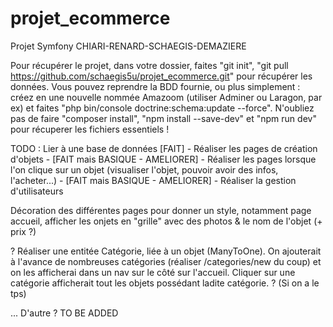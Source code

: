 # projet_ecommerce
Projet Symfony CHIARI-RENARD-SCHAEGIS-DEMAZIERE

Pour récupérer le projet, dans votre dossier, faites "git init", "git pull https://github.com/schaegis5u/projet_ecommerce.git" pour récupérer les données.
Vous pouvez reprendre la BDD fournie, ou plus simplement : créez en une nouvelle nommée Amazoom (utiliser Adminer ou Laragon, par ex) et faites "php bin/console doctrine:schema:update --force".
N'oubliez pas de faire "composer install", "npm install --save-dev" et "npm run dev" pour récuperer les fichiers essentiels !

TODO : 
Lier à une base de données [FAIT] -
Réaliser les pages de création d'objets - [FAIT mais BASIQUE - AMELIORER] - 
Réaliser les pages lorsque l'on clique sur un objet (visualiser l'objet, pouvoir avoir des infos, l'acheter...) - [FAIT mais BASIQUE - AMELIORER] - 
Réaliser la gestion d'utilisateurs

Décoration des différentes pages pour donner un style, notamment page accueil, afficher les onjets en "grille" avec des photos & le nom de l'objet (+ prix ?)

? Réaliser une entitée Catégorie, liée à un objet (ManyToOne).
On ajouterait à l'avance de nombreuses catégories (réaliser /categories/new du coup) et on les afficherai dans un nav sur le côté sur l'accueil.
Cliquer sur une catégorie afficherait tout les objets possédant ladite catégorie.
? (Si on a le tps)

... D'autre ? TO BE ADDED
